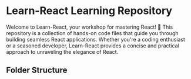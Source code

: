 
<!-- lets practice react using this code and comented notes. for better understanding.... -->

# Learn-React  Learning Repository

Welcome to Learn-React, your workshop for mastering React! 🚀 This repository is a collection of hands-on code files that guide you through building seamless React applications. Whether you're a coding enthusiast or a seasoned developer, Learn-React provides a concise and practical approach to unraveling the elegance of React.

## Folder Structure

